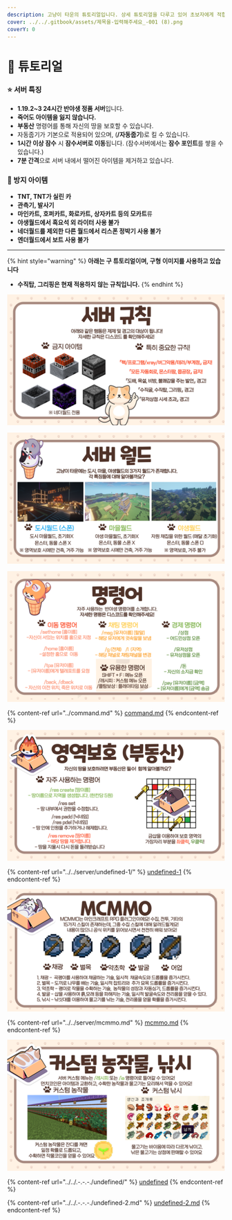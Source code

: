 ```yaml
---
description: 고냥이 타운의 튜토리얼입니다. 상세 튜토리얼을 다루고 있어 초보자에게 적합합니다.
cover: ../../.gitbook/assets/제목을-입력해주세요_-001 (8).png
coverY: 0
---
```


# 🌟 튜토리얼

### ⭐ 서버 특징

* **1.19.2\~3 24시간 반야생 정품 서버**입니다.
* **죽어도 아이템을 잃지 않습니다.**
* **부동산** 명령어를 통해 자신의 땅을 보호할 수 있습니다.
* 자동줍기가 기본으로 적용되어 있으며, (**/자동줍기**)로 킬 수 있습니다.
* **1시간 이상 잠수** 시 **잠수서버로 이동**됩니다. (잠수서버에서는 **잠수 포인트**를 쌓을 수 있습니다.)
* **7분 간격**으로 서버 내에서 떨어진 아이템을 제거하고 있습니다.

### 🚫 방지 아이템

* **TNT, TNT가 실린 카**
* **관측기, 발사기**
* **마인카트, 호퍼카트, 화로카트, 상자카트 등의 모카트**류
* **야생월드에서 흑요석 외 라이터 사용 불가**
* **네더월드를 제외한 다른 월드에서 리스폰 정박기 사용 불가**
* **엔더월드에서 보트 사용 불가**

***

{% hint style="warning" %}
**아래는 구 튜토리얼이며, 구형 이미지를 사용하고 있습니다**

* **수직탑, 그리핑은 현재 적용하지 않는 규칙입니다.**
{% endhint %}

![](../../.gitbook/assets/005.png)

![](../../.gitbook/assets/006.png)

![](../../.gitbook/assets/007.png)

{% content-ref url="../command.md" %}
[command.md](../command.md)
{% endcontent-ref %}

![](../../.gitbook/assets/008.png)

{% content-ref url="../../server/undefined-1/" %}
[undefined-1](../../server/undefined-1/)
{% endcontent-ref %}

![](../../.gitbook/assets/009.png)

{% content-ref url="../../server/mcmmo.md" %}
[mcmmo.md](../../server/mcmmo.md)
{% endcontent-ref %}

![](../../.gitbook/assets/010.png)

{% content-ref url="../../.-.-.-./undefined/" %}
[undefined](../../.-.-.-./undefined/)
{% endcontent-ref %}

{% content-ref url="../../.-.-.-./undefined-2.md" %}
[undefined-2.md](../../.-.-.-./undefined-2.md)
{% endcontent-ref %}
